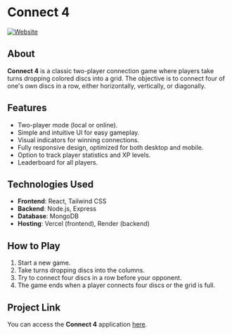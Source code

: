 # Connect 4

[![Website](https://img.shields.io/website?url=https://connect-4-jade.vercel.app)](https://connect-4-jade.vercel.app)

## About

**Connect 4** is a classic two-player connection game where players take turns dropping colored discs into a grid. The objective is to connect four of one's own discs in a row, either horizontally, vertically, or diagonally.

## Features

- Two-player mode (local or online).
- Simple and intuitive UI for easy gameplay.
- Visual indicators for winning connections.
- Fully responsive design, optimized for both desktop and mobile.
- Option to track player statistics and XP levels.
- Leaderboard for all players.

## Technologies Used

- **Frontend**: React, Tailwind CSS
- **Backend**: Node.js, Express
- **Database**: MongoDB
- **Hosting**: Vercel (frontend), Render (backend)

## How to Play

1. Start a new game.
2. Take turns dropping discs into the columns.
3. Try to connect four discs in a row before your opponent.
4. The game ends when a player connects four discs or the grid is full.

## Project Link

You can access the **Connect 4** application [here](https://connect-4-jade.vercel.app).
